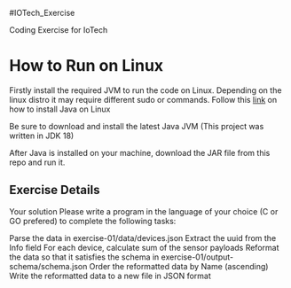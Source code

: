 #IOTech_Exercise

Coding Exercise for IoTech

# How to Run on Linux

Firstly install the required JVM to run the code on Linux. 
Depending on the linux distro it may require different sudo or commands. 
Follow this [link](https://opensource.com/article/19/11/install-java-linux) on how to install Java on Linux

Be sure to download and install the latest Java JVM (This project was written in JDK 18) 

After Java is installed on your machine, download the JAR file from this repo and run it. 

## Exercise Details

Your solution
Please write a program in the language of your choice (C or GO prefered) to complete the following tasks:

Parse the data in exercise-01/data/devices.json
Extract the uuid from the Info field
For each device, calculate sum of the sensor payloads
Reformat the data so that it satisfies the schema in exercise-01/output-schema/schema.json
Order the reformatted data by Name (ascending)
Write the reformatted data to a new file in JSON format

